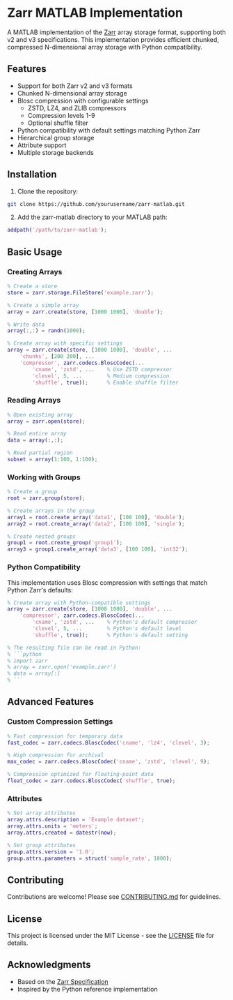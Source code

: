 # Zarr MATLAB Implementation

A MATLAB implementation of the [Zarr](https://zarr.readthedocs.io/) array storage format, supporting both v2 and v3 specifications. This implementation provides efficient chunked, compressed N-dimensional array storage with Python compatibility.

## Features

- Support for both Zarr v2 and v3 formats
- Chunked N-dimensional array storage
- Blosc compression with configurable settings
  - ZSTD, LZ4, and ZLIB compressors
  - Compression levels 1-9
  - Optional shuffle filter
- Python compatibility with default settings matching Python Zarr
- Hierarchical group storage
- Attribute support
- Multiple storage backends

## Installation

1. Clone the repository:
```bash
git clone https://github.com/yourusername/zarr-matlab.git
```

2. Add the zarr-matlab directory to your MATLAB path:
```matlab
addpath('/path/to/zarr-matlab');
```

## Basic Usage

### Creating Arrays

```matlab
% Create a store
store = zarr.storage.FileStore('example.zarr');

% Create a simple array
array = zarr.create(store, [1000 1000], 'double');

% Write data
array(:,:) = randn(1000);

% Create array with specific settings
array = zarr.create(store, [1000 1000], 'double', ...
    'chunks', [200 200], ...
    'compressor', zarr.codecs.BloscCodec(...
        'cname', 'zstd', ...    % Use ZSTD compressor
        'clevel', 5, ...        % Medium compression
        'shuffle', true));      % Enable shuffle filter
```

### Reading Arrays

```matlab
% Open existing array
array = zarr.open(store);

% Read entire array
data = array(:,:);

% Read partial region
subset = array(1:100, 1:100);
```

### Working with Groups

```matlab
% Create a group
root = zarr.group(store);

% Create arrays in the group
array1 = root.create_array('data1', [100 100], 'double');
array2 = root.create_array('data2', [100 100], 'single');

% Create nested groups
group1 = root.create_group('group1');
array3 = group1.create_array('data3', [100 100], 'int32');
```

### Python Compatibility

This implementation uses Blosc compression with settings that match Python Zarr's defaults:

```matlab
% Create array with Python-compatible settings
array = zarr.create(store, [1000 1000], 'double', ...
    'compressor', zarr.codecs.BloscCodec(...
        'cname', 'zstd', ...    % Python's default compressor
        'clevel', 5, ...        % Python's default level
        'shuffle', true));      % Python's default setting

% The resulting file can be read in Python:
% ```python
% import zarr
% array = zarr.open('example.zarr')
% data = array[:]
% ```
```

## Advanced Features

### Custom Compression Settings

```matlab
% Fast compression for temporary data
fast_codec = zarr.codecs.BloscCodec('cname', 'lz4', 'clevel', 3);

% High compression for archival
max_codec = zarr.codecs.BloscCodec('cname', 'zstd', 'clevel', 9);

% Compression optimized for floating-point data
float_codec = zarr.codecs.BloscCodec('shuffle', true);
```

### Attributes

```matlab
% Set array attributes
array.attrs.description = 'Example dataset';
array.attrs.units = 'meters';
array.attrs.created = datestr(now);

% Set group attributes
group.attrs.version = '1.0';
group.attrs.parameters = struct('sample_rate', 1000);
```

## Contributing

Contributions are welcome! Please see [CONTRIBUTING.md](CONTRIBUTING.md) for guidelines.

## License

This project is licensed under the MIT License - see the [LICENSE](LICENSE) file for details.

## Acknowledgments

- Based on the [Zarr Specification](https://zarr.readthedocs.io/)
- Inspired by the Python reference implementation
